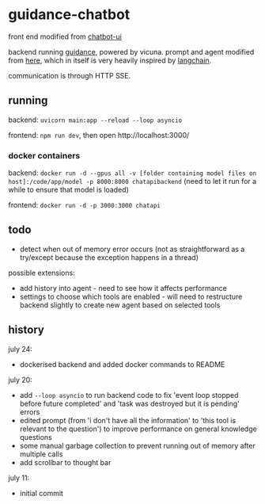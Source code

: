 # guidance-chatbot

front end modified from [chatbot-ui](https://github.com/mckaywrigley/chatbot-ui/)

backend running [guidance](https://github.com/microsoft/guidance), powered by vicuna. prompt and agent modified from [here](https://github.com/QuangBK/localLLM_guidance), which in itself is very heavily inspired by [langchain](https://github.com/hwchase17/langchain).

communication is through HTTP SSE.

## running

backend: `uvicorn main:app --reload --loop asyncio`

frontend: `npm run dev`, then open http://localhost:3000/

### docker containers

backend: `docker run -d --gpus all -v [folder containing model files on host]:/code/app/model -p 8000:8000 chatapibackend`
(need to let it run for a while to ensure that model is loaded)

frontend: `docker run -d -p 3000:3000 chatapi`

## todo
- detect when out of memory error occurs (not as straightforward as a try/except because the exception happens in a thread)

possible extensions:
- add history into agent - need to see how it affects performance
- settings to choose which tools are enabled - will need to restructure backend slightly to create new agent based on selected tools

## history

july 24:
- dockerised backend and added docker commands to README

july 20:
- add `--loop asyncio` to run backend code to fix 'event loop stopped before future completed' and 'task was destroyed but it is pending' errors
- edited prompt (from 'i don't have all the information' to 'this tool is relevant to the question') to improve performance on general knowledge questions
- some manual garbage collection to prevent running out of memory after multiple calls
- add scrollbar to thought bar

july 11:
- initial commit